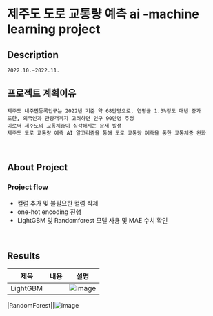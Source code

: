 # 제주도 도로 교통량 예측 ai -machine learning project 
  
  ## Description
  
    2022.10.~2022.11.
  
  ## 프로젝트 계획이유
  
    제주도 내주민등록인구는 2022년 기준 약 68만명으로, 연평균 1.3%정도 매년 증가 
    또한, 외국인과 관광객까지 고려하면 인구 90만명 추정
    이로써 제주도의 교통체증이 심각해지는 문제 발생
    제주도 도로 교통량 예측 AI 알고리즘을 통해 도로 교통량 예측을 통한 교통체증 완화
    
<br>



  ## About Project
  

  ### Project flow


* 컬럼 추가 및 불필요한 컬럼 삭제
* one-hot encoding 진행
* LightGBM 및 Randomforest 모델 사용 및 MAE 수치 확인

<br>


## Results


|제목|내용|설명|
|------|---|---|
|LightGBM||![image](https://user-images.githubusercontent.com/108558240/201236061-9826e625-5f7e-41f5-bf9d-d3fd54d1f751.png)

|RandomForest||![image](https://user-images.githubusercontent.com/108558240/201236085-1cabe93b-4f99-473e-86b2-4594d9481860.png)





